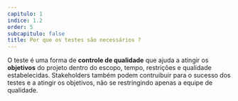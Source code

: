 ```yaml
---
capitulo: 1
indice: 1.2
order: 5
subcapitulo: false
title: Por que os testes são necessários ?
---
```


<p>O teste é uma forma de <b>controle de qualidade</b> que ajuda a atingir os <b>objetivos</b> do projeto dentro do escopo, tempo, restrições e qualidade estabelecidas. Stakeholders também podem contruibuir para o sucesso dos testes e a atingir os objetivos, não se restringindo apenas a equipe de qualidade.</p>
